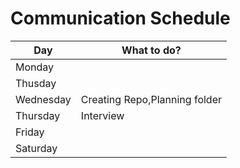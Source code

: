 # Communication Schedule

| Day       |  What to do?                             |
| --------- | --------------------------------------   |
| Monday    |                                          |
| Thusday   |                                          |
| Wednesday |     Creating Repo,Planning folder        |
| Thursday  |          Interview                       |
| Friday    |                                          |
| Saturday  |                                          |


